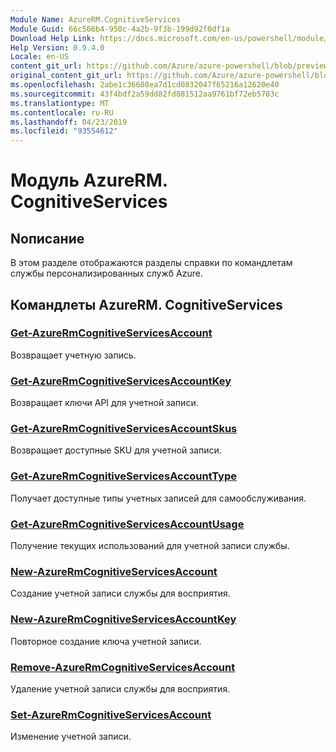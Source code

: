 ```yaml
---
Module Name: AzureRM.CognitiveServices
Module Guid: 66c566b4-950c-4a2b-9f3b-199d92f0df1a
Download Help Link: https://docs.microsoft.com/en-us/powershell/module/azurerm.cognitiveservices
Help Version: 0.9.4.0
Locale: en-US
content_git_url: https://github.com/Azure/azure-powershell/blob/preview/src/ResourceManager/CognitiveServices/Commands.Management.CognitiveServices/help/AzureRM.CognitiveServices.md
original_content_git_url: https://github.com/Azure/azure-powershell/blob/preview/src/ResourceManager/CognitiveServices/Commands.Management.CognitiveServices/help/AzureRM.CognitiveServices.md
ms.openlocfilehash: 2abe1c36608ea7d1cd0832047f65216a12620e40
ms.sourcegitcommit: 43f4bdf2a59dd82fd881512aa9761bf72eb5703c
ms.translationtype: MT
ms.contentlocale: ru-RU
ms.lasthandoff: 04/23/2019
ms.locfileid: "93554612"
---
```

# Модуль AzureRM. CognitiveServices
## Nописание
В этом разделе отображаются разделы справки по командлетам службы персонализированных служб Azure.

## Командлеты AzureRM. CognitiveServices
### [Get-AzureRmCognitiveServicesAccount](Get-AzureRmCognitiveServicesAccount.md)
Возвращает учетную запись.

### [Get-AzureRmCognitiveServicesAccountKey](Get-AzureRmCognitiveServicesAccountKey.md)
Возвращает ключи API для учетной записи.

### [Get-AzureRmCognitiveServicesAccountSkus](Get-AzureRmCognitiveServicesAccountSkus.md)
Возвращает доступные SKU для учетной записи.

### [Get-AzureRmCognitiveServicesAccountType](Get-AzureRmCognitiveServicesAccountType.md)
Получает доступные типы учетных записей для самообслуживания.

### [Get-AzureRmCognitiveServicesAccountUsage](Get-AzureRmCognitiveServicesAccountUsage.md)
Получение текущих использований для учетной записи службы.

### [New-AzureRmCognitiveServicesAccount](New-AzureRmCognitiveServicesAccount.md)
Создание учетной записи службы для восприятия.

### [New-AzureRmCognitiveServicesAccountKey](New-AzureRmCognitiveServicesAccountKey.md)
Повторное создание ключа учетной записи.

### [Remove-AzureRmCognitiveServicesAccount](Remove-AzureRmCognitiveServicesAccount.md)
Удаление учетной записи службы для восприятия.

### [Set-AzureRmCognitiveServicesAccount](Set-AzureRmCognitiveServicesAccount.md)
Изменение учетной записи.

